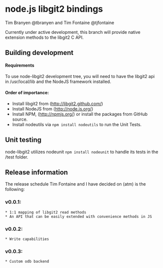 node.js libgit2 bindings
========================

Tim Branyen @tbranyen and Tim Fontaine @tjfontaine

Currently under active development, this branch will provide native extension methods to the libgit2 C API.

Building development
--------------------

#### Requirements ####
To use node-libgit2 development tree, you will need to have the libgit2 api in /usr/local/lib and the NodeJS
framework installed.

#### Order of importance: ####

* Install libgit2 from (http://libgit2.github.com/) 
* Install NodeJS from (http://node.js.org/)
* Install NPM, (http://npmjs.org/) or install the packages from GitHub source.
* Install nodeutils via `npm install nodeutils` to run the Unit Tests.

Unit testing
------------

node-libgit2 utilizes nodeunit `npm install nodeunit` to handle its tests in the /test folder.

Release information
-------------------

The release schedule Tim Fontaine and I have decided on (atm) is the following:

### v0.0.1: ###
    * 1:1 mapping of libgit2 read methods
    * An API that can be easily extended with convenience methods in JS

### v0.0.2: ###
    * Write capabilities

### v0.0.3: ###
    * Custom odb backend
